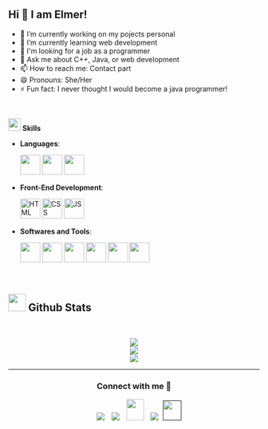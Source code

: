 ## Hi 👋 I am Elmer! 

- 🔭  I’m currently working on my pojects personal
- 🌱 I’m currently learning web development
- 👯 I'm looking for a job as a programmer
- 💬 Ask me about C++, Java, or web development
- 📫 How to reach me: Contact part
- 😄 Pronouns: She/Her
- ⚡ Fun fact: I never thought I would become a java programmer!

<br>

<img src="https://media2.giphy.com/media/QssGEmpkyEOhBCb7e1/giphy.gif?cid=ecf05e47a0n3gi1bfqntqmob8g9aid1oyj2wr3ds3mg700bl&rid=giphy.gif" width ="25"><b> Skills</b>









<p align="center">

- **Languages**:
    
     <img src="https://skillicons.dev/icons?i=java&perline=3" width="40" height="40" />
     <img src="https://skillicons.dev/icons?i=php&perline=3" width="40" height="40" />
     <img src="https://skillicons.dev/icons?i=cpp&perline=3" width="40" height="40" />
  
- **Front-End Development**:

   <img src="https://user-images.githubusercontent.com/64439609/212556407-f122dc0e-901c-4df7-960f-29a3b52c5349.png" width="40" height="40" alt="HTML" />
   <img src="https://user-images.githubusercontent.com/64439609/212556203-47a51702-fec1-4275-bafb-6afdea15b092.png" width="40" height="40" alt="CSS" />
   <img src="https://user-images.githubusercontent.com/64439609/212556085-e6f8391a-6f25-43d5-8bfe-818167047cfb.png" width="40" height="40" alt="JS"/>



- **Softwares and Tools**:

   <img src="https://skillicons.dev/icons?i=git&perline=3" width="40" height="40" />
     <img src="https://skillicons.dev/icons?i=github&perline=3" width="40" height="40" />
     <img src="https://skillicons.dev/icons?i=vscode&perline=3" width="40" height="40" />
     <img src="https://skillicons.dev/icons?i=linux&perline=3" width="40" height="40" />
     <img src="https://skillicons.dev/icons?i=docker&perline=3" width="40" height="40" />
     <img src="https://skillicons.dev/icons?i=idea&perline=3" width="40" height="40" />



 

<br>
</p>


## <img src="https://media.giphy.com/media/iY8CRBdQXODJSCERIr/giphy.gif" width="35"><b> Github Stats </b>
<br>

<div align="center">

![](https://github-readme-stats.vercel.app/api?username=Mahdiiye&theme=dracula&hide_border=false&include_all_commits=true&count_private=true)<br/>
![](https://github-readme-streak-stats.herokuapp.com/?user=Mahdiiye&theme=dracula&hide_border=false)<br/>
![](https://github-readme-stats.vercel.app/api/top-langs/?username=Mahdiiye&theme=dracula&hide_border=false&include_all_commits=true&count_private=true&layout=compact)
	
</a>
</div>



-----

<h3 align="center" >Connect with me 🤝 </h3>

<p align="center">

 <div align="center"  class="icons-social" style="margin-left: 10px;">
        <a   target="_blank" href="https://www.linkedin.com/in/">
			<img src="https://img.icons8.com/doodle/40/000000/linkedin--v2.png" style="margin-left: 10px;" ></a>
        <a style="margin-left: 10px;" target="_blank" href="">
		<img src="https://img.icons8.com/doodle/40/000000/github--v1.png"></a>
           <a href="mailto:vicente.pelico305@gmail.com"   style="margin-left: 10px;" target="_blank" href="https://">
		<img src="https://img.icons8.com/doodle/2x/gmail-new.png" style=" width:35px; height:43px;"></a>
		<a style="margin-left: 10px;" target="_blank" href="">
				<img src="https://img.icons8.com/external-tal-revivo-color-tal-revivo/40/000000/external-stack-overflow-is-a-question-and-answer-site-for-professional-logo-color-tal-revivo.png"></a>
		<a style="margin-left: 5px;" target="_blank" href="">
					<img src="https://img.icons8.com/ultraviolet/2x/resume.png" style=" width:37px; height:40px;"></a>
      </div>

</p>


	

</div>

